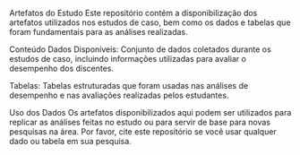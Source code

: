 Artefatos do Estudo
Este repositório contém a disponibilização dos artefatos utilizados nos estudos de caso, bem como os dados e tabelas que foram fundamentais para as análises realizadas.

Conteúdo
Dados Disponíveis: Conjunto de dados coletados durante os estudos de caso, incluindo informações utilizadas para avaliar o desempenho dos discentes.

Tabelas: Tabelas estruturadas que foram usadas nas análises de desempenho e nas avaliações realizadas pelos estudantes.

Uso dos Dados
Os artefatos disponibilizados aqui podem ser utilizados para replicar as análises feitas no estudo ou para servir de base para novas pesquisas na área.
Por favor, cite este repositório se você usar qualquer dado ou tabela em sua pesquisa.
